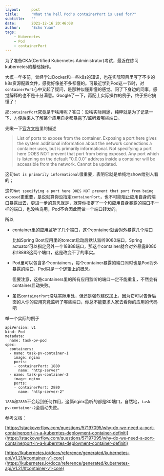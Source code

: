 ```yaml
---
layout:     post
title:      "What the hell Pod's containerPort is used for?"
subtitle:   ""
date:       2021-12-16 20:46:08
author:     "Echo Yuan"
tags:
    - Kubernetes
    - Pod
    - containerPort
---
```

为了准备CKA(Certified Kubernetes Administrator)考试，最近在练习kubernetes的基础操作。

大概一年多前，曾经学过Docker和一些k8s的知识，也在实际项目里写了不少的k8s资源配置文件，感觉好像差不多都懂的。可最近学到Pod这一节时，对`containerPort`心中又起了疑问，是那种似懂非懂的感觉。问了下身边的同事，感觉解释的也不是十分满意。Google了一下，再配上实际操作的例子，终于把它搞懂了！

那`containerPort`究竟是干啥用呢？答曰：没啥实际用途，纯粹就是为了记录一下，方便后来人了解某个应用自身都暴露了/监听着哪些端口。

先瞅一下[官方文档](https://kubernetes.io/docs/reference/generated/kubernetes-api/v1.21/#container-v1-core)里的描述 

> List of ports to expose from the container. Exposing a port here gives the system additional information about the network connections a container uses, but is primarily informational. Not specifying a port here DOES NOT prevent that port from being exposed. Any port which is listening on the default "0.0.0.0" address inside a container will be accessible from the network. Cannot be updated.

这句`but is primarily informational`很重要，表明它就是单纯地show给别人看的；

这句`Not specifying a port here DOES NOT prevent that port from being exposed`更重要，是说就算你没指定`containerPort`，也不可能阻止应用自身的端口暴露出去，更进一步的意思就是，就算你指定了一个和应用自身暴露的端口不一样的端口，也没啥鸟用，Pod不会因此而做一个端口转发的。

所以

* container里的应用监听了几个端口，这个container就会对外暴露几个端口

  比如Spring Boot应用里的tomcat启动后默认监听8080端口，Spring actuator可以指定另外一个18888端口，那这个container就会对外暴露8080和18888这两个端口，这是改变不了的事实。

* Pod里可以包含多个containers，每个container暴露的端口同时也是Pod对外暴露的端口，Pod只是一个逻辑上的概念。

  但要注意，这些containers里的所有应用监听的端口一定不能重复，不然会有container启动失败。

* 虽然`containerPort`没啥实际用处，但还是强烈建议加上，因为它可以告诉后面的人你的应用究竟监听了哪些端口，你总不能要求人家去看你的应用的代码吧

举一个实际的例子
```
apiVersion: v1
kind: Pod
metadata:
  name: task-pv-pod
spec:
  containers:
  - name: task-pv-container-1
    image: nginx
    ports:
    - containerPort: 1880
      name: "http-server"
  - name: task-pv-container-2
    image: nginx
    ports:
    - containerPort: 2880
      name: "http-server-2"
```      

`1880`和`2880`不会起到任何作用，这俩nginx监听的都是80端口，自然地，`task-pv-container-2`会启动失败。

参考文档：

[https://stackoverflow.com/questions/57197095/why-do-we-need-a-port-containerport-in-a-kuberntes-deployment-container-definiti](https://stackoverflow.com/questions/57197095/why-do-we-need-a-port-containerport-in-a-kuberntes-deployment-container-definiti)

[https://kubernetes.io/docs/reference/generated/kubernetes-api/v1.21/#container-v1-core](https://kubernetes.io/docs/reference/generated/kubernetes-api/v1.21/#container-v1-core)
